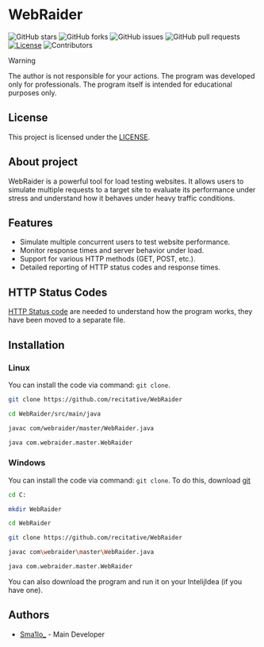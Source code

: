# WebRaider

![GitHub stars](https://img.shields.io/github/stars/recitative/WebRaider?style=flat-square&color=brightgreen)
![GitHub forks](https://img.shields.io/github/forks/recitative/WebRaider?style=flat-square&color=brightgreen)
![GitHub issues](https://img.shields.io/github/issues/recitative/WebRaider?style=flat-square&color=brightgreen)
![GitHub pull requests](https://img.shields.io/github/issues-pr/recitative/WebRaider?style=flat-square&color=brightgreen)
  <a href="LICENSE"><img src="https://img.shields.io/badge/license-LICENSE?style=flat-square&color=brightgreen.svg" alt="License"/></a>
![Contributors](https://img.shields.io/github/contributors/recitative/WebRaider?style=flat-square&color=brightgreen)

> [!WARNING]
> The author is not responsible for your actions. The program was developed only for professionals. The program itself is intended for educational purposes only.  

## License

 This project is licensed under the [LICENSE](https://github.com/recitative/WebRaider/blob/main/LICENSE).

## About project

 WebRaider is a powerful tool for load testing websites. It allows users to simulate multiple requests to a target site to evaluate its performance under stress and understand how it behaves under heavy traffic conditions.

## Features

- Simulate multiple concurrent users to test website performance.
- Monitor response times and server behavior under load.
- Support for various HTTP methods (GET, POST, etc.).
- Detailed reporting of HTTP status codes and response times.

## HTTP Status Codes

 [HTTP Status code](https://github.com/recitative/WebRaider/blob/main/HTTP_STATUS_CODES.md) are needed to understand how the program works, they have been moved to a separate file.

## Installation

### Linux

 You can install the code via command: ``git clone``.

```bash
git clone https://github.com/recitative/WebRaider
```

```bash
cd WebRaider/src/main/java
```

```bash
javac com/webraider/master/WebRaider.java
```

```bash
java com.webraider.master.WebRaider
```

### Windows 
 You can install the code via command: ``git clone``. To do this, download [git](https://git-scm.com/downloads)

```bash
cd C:
```

```bash
mkdir WebRaider
```

```bash
cd WebRaider
```

```bash
git clone https://github.com/recitative/WebRaider
```

```bash
javac com\webraider\master\WebRaider.java
```

```bash
java com.webraider.master.WebRaider
```

You can also download the program and run it on your IntelijIdea (if you have one).

## Authors

- [Sma1lo_](https://github.com/Sma1lo) - Main Developer